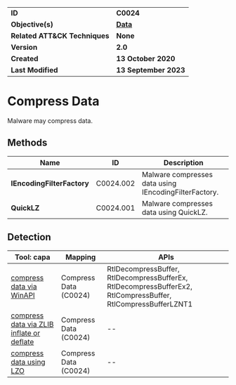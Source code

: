 <table>
<tr>
<td><b>ID</b></td>
<td><b>C0024</b></td>
</tr>
<tr>
<td><b>Objective(s)</b></td>
<td><b><a href="../data">Data</a></b></td>
</tr>
<tr>
<td><b>Related ATT&CK Techniques</b></td>
<td><b>None</b></td>
</tr>
<tr>
<td><b>Version</b></td>
<td><b>2.0</b></td>
</tr>
<tr>
<td><b>Created</b></td>
<td><b>13 October 2020</b></td>
</tr>
<tr>
<td><b>Last Modified</b></td>
<td><b>13 September 2023</b></td>
</tr>
</table>


# Compress Data

Malware may compress data.

## Methods

|Name|ID|Description|
|---|---|---|
|**IEncodingFilterFactory**|C0024.002|Malware compresses data using IEncodingFilterFactory.|
|**QuickLZ**|C0024.001|Malware compresses data using QuickLZ.|

## Detection

|Tool: capa|Mapping|APIs|
|---|---|---|
|[compress data via WinAPI](https://github.com/mandiant/capa-rules/blob/master/data-manipulation/compression/compress-data-via-winapi.yml)|Compress Data (C0024)|RtlDecompressBuffer, RtlDecompressBufferEx, RtlDecompressBufferEx2, RtlCompressBuffer, RtlCompressBufferLZNT1|
|[compress data via ZLIB inflate or deflate](https://github.com/mandiant/capa-rules/blob/master/data-manipulation/compression/compress-data-via-zlib-inflate-or-deflate.yml)|Compress Data (C0024)|--|
|[compress data using LZO](https://github.com/mandiant/capa-rules/blob/master/data-manipulation/compression/compress-data-using-lzo.yml)|Compress Data (C0024)|--|
